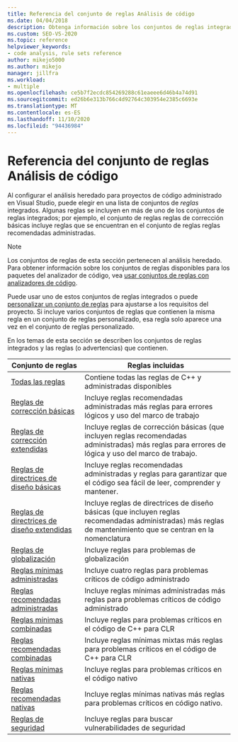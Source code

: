 ```yaml
---
title: Referencia del conjunto de reglas Análisis de código
ms.date: 04/04/2018
description: Obtenga información sobre los conjuntos de reglas integrados en el análisis de código heredado de Visual Studio. Vea recursos en los conjuntos de reglas. Obtenga información sobre cómo usar estos conjuntos en conjuntos de reglas personalizadas.
ms.custom: SEO-VS-2020
ms.topic: reference
helpviewer_keywords:
- code analysis, rule sets reference
author: mikejo5000
ms.author: mikejo
manager: jillfra
ms.workload:
- multiple
ms.openlocfilehash: ce5b7f2ecdc854269288c61eaeee6d46b4a74d91
ms.sourcegitcommit: ed26b6e313b766c4d92764c303954e2385c6693e
ms.translationtype: MT
ms.contentlocale: es-ES
ms.lasthandoff: 11/10/2020
ms.locfileid: "94436984"
---
```

# <a name="code-analysis-rule-set-reference"></a>Referencia del conjunto de reglas Análisis de código

Al configurar el análisis heredado para proyectos de código administrado en Visual Studio, puede elegir en una lista de conjuntos de *reglas* integrados. Algunas reglas se incluyen en más de uno de los conjuntos de reglas integrados; por ejemplo, el conjunto de reglas reglas de corrección básicas incluye reglas que se encuentran en el conjunto de reglas reglas recomendadas administradas.

> [!NOTE]
> Los conjuntos de reglas de esta sección pertenecen al análisis heredado. Para obtener información sobre los conjuntos de reglas disponibles para los paquetes del analizador de código, vea [usar conjuntos de reglas con analizadores de código](/dotnet/fundamentals/code-analysis/code-quality-rule-options).

Puede usar uno de estos conjuntos de reglas integrados o puede [personalizar un conjunto de reglas](../code-quality/how-to-create-a-custom-rule-set.md) para ajustarse a los requisitos del proyecto. Si incluye varios conjuntos de reglas que contienen la misma regla en un conjunto de reglas personalizado, esa regla solo aparece una vez en el conjunto de reglas personalizado.

En los temas de esta sección se describen los conjuntos de reglas integrados y las reglas (o advertencias) que contienen.

| Conjunto de reglas | Reglas incluidas |
| - | - |
| [Todas las reglas](all-rules-rule-set.md) | Contiene todas las reglas de C++ y administradas disponibles |
| [Reglas de corrección básicas](basic-correctness-rules-rule-set-for-managed-code.md) | Incluye reglas recomendadas administradas más reglas para errores lógicos y uso del marco de trabajo |
| [Reglas de corrección extendidas](extended-correctness-rules-rule-set-for-managed-code.md) | Incluye reglas de corrección básicas (que incluyen reglas recomendadas administradas) más reglas para errores de lógica y uso del marco de trabajo. |
| [Reglas de directrices de diseño básicas](basic-design-guideline-rules-rule-set-for-managed-code.md) | Incluye reglas recomendadas administradas y reglas para garantizar que el código sea fácil de leer, comprender y mantener. |
| [Reglas de directrices de diseño extendidas](extended-design-guidelines-rules-rule-set-for-managed-code.md) | Incluye reglas de directrices de diseño básicas (que incluyen reglas recomendadas administradas) más reglas de mantenimiento que se centran en la nomenclatura |
| [Reglas de globalización](globalization-rules-rule-set-for-managed-code.md) | Incluye reglas para problemas de globalización |
| [Reglas mínimas administradas](managed-minimum-rules-rule-set-for-managed-code.md) | Incluye cuatro reglas para problemas críticos de código administrado |
| [Reglas recomendadas administradas](managed-recommended-rules-rule-set-for-managed-code.md) | Incluye reglas mínimas administradas más reglas para problemas críticos de código administrado |
| [Reglas mínimas combinadas](mixed-minimum-rules-rule-set.md) | Incluye reglas para problemas críticos en el código de C++ para CLR |
| [Reglas recomendadas combinadas](mixed-recommended-rules-rule-set.md) | Incluye reglas mínimas mixtas más reglas para problemas críticos en el código de C++ para CLR |
| [Reglas mínimas nativas](native-minimum-rules-rule-set.md) | Incluye reglas para problemas críticos en el código nativo |
| [Reglas recomendadas nativas](native-recommended-rules-rule-set.md) | Incluye reglas mínimas nativas más reglas para problemas críticos en código nativo. |
| [Reglas de seguridad](security-rules-rule-set-for-managed-code.md) | Incluye reglas para buscar vulnerabilidades de seguridad |